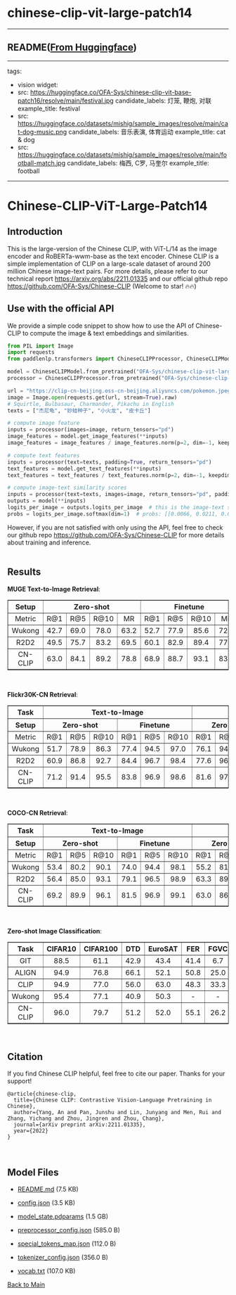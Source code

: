 
# chinese-clip-vit-large-patch14
---


## README([From Huggingface](https://huggingface.co/OFA-Sys/chinese-clip-vit-large-patch14))

---
tags:
- vision
widget:
- src: https://huggingface.co/OFA-Sys/chinese-clip-vit-base-patch16/resolve/main/festival.jpg
  candidate_labels: 灯笼, 鞭炮, 对联
  example_title: festival
- src: https://huggingface.co/datasets/mishig/sample_images/resolve/main/cat-dog-music.png
  candidate_labels: 音乐表演, 体育运动
  example_title: cat & dog
- src: https://huggingface.co/datasets/mishig/sample_images/resolve/main/football-match.jpg
  candidate_labels: 梅西, C罗, 马奎尔
  example_title: football
---



# Chinese-CLIP-ViT-Large-Patch14

## Introduction
This is the large-version of the Chinese CLIP, with ViT-L/14 as the image encoder and RoBERTa-wwm-base as the text encoder. Chinese CLIP is a simple implementation of CLIP on a large-scale dataset of around 200 million Chinese image-text pairs. For more details, please refer to our technical report https://arxiv.org/abs/2211.01335 and our official github repo https://github.com/OFA-Sys/Chinese-CLIP (Welcome to star! 🔥🔥)

## Use with the official API
We provide a simple code snippet to show how to use the API of Chinese-CLIP to compute the image & text embeddings and similarities. 

```python
from PIL import Image
import requests
from paddlenlp.transformers import ChineseCLIPProcessor, ChineseCLIPModel

model = ChineseCLIPModel.from_pretrained("OFA-Sys/chinese-clip-vit-large-patch14")
processor = ChineseCLIPProcessor.from_pretrained("OFA-Sys/chinese-clip-vit-large-patch14")

url = "https://clip-cn-beijing.oss-cn-beijing.aliyuncs.com/pokemon.jpeg"
image = Image.open(requests.get(url, stream=True).raw)
# Squirtle, Bulbasaur, Charmander, Pikachu in English
texts = ["杰尼龟", "妙蛙种子", "小火龙", "皮卡丘"]

# compute image feature
inputs = processor(images=image, return_tensors="pd")
image_features = model.get_image_features(**inputs)
image_features = image_features / image_features.norm(p=2, dim=-1, keepdim=True)  # normalize

# compute text features
inputs = processor(text=texts, padding=True, return_tensors="pd")
text_features = model.get_text_features(**inputs)
text_features = text_features / text_features.norm(p=2, dim=-1, keepdim=True)  # normalize

# compute image-text similarity scores
inputs = processor(text=texts, images=image, return_tensors="pd", padding=True)
outputs = model(**inputs)
logits_per_image = outputs.logits_per_image  # this is the image-text similarity score
probs = logits_per_image.softmax(dim=1)  # probs: [[0.0066, 0.0211, 0.0031, 0.9692]]
```

However, if you are not satisfied with only using the API, feel free to check our github repo https://github.com/OFA-Sys/Chinese-CLIP for more details about training and inference. 
<br><br>

## Results
**MUGE Text-to-Image Retrieval**:
<table border="1" width="100%">
    <tr align="center">
        <th>Setup</th><th colspan="4">Zero-shot</th><th colspan="4">Finetune</th>
    </tr>
    <tr align="center">
        <td>Metric</td><td>R@1</td><td>R@5</td><td>R@10</td><td>MR</td><td>R@1</td><td>R@5</td><td>R@10</td><td>MR</td>
    </tr>
	<tr align="center">
        <td width="120%">Wukong</td><td>42.7</td><td>69.0</td><td>78.0</td><td>63.2</td><td>52.7</td><td>77.9</td><td>85.6</td><td>72.1</td>
    </tr>
	<tr align="center">
        <td width="120%">R2D2</td><td>49.5</td><td>75.7</td><td>83.2</td><td>69.5</td><td>60.1</td><td>82.9</td><td>89.4</td><td>77.5</td>
    </tr>
	<tr align="center">
        <td width="120%">CN-CLIP</td><td>63.0</td><td>84.1</td><td>89.2</td><td>78.8</td><td>68.9</td><td>88.7</td><td>93.1</td><td>83.6</td>
    </tr>
</table>
<br>

**Flickr30K-CN Retrieval**:
<table border="1" width="120%">
	<tr align="center">
        <th>Task</th><th colspan="6">Text-to-Image</th><th colspan="6">Image-to-Text</th>
    </tr>
    <tr align="center">
        <th>Setup</th><th colspan="3">Zero-shot</th><th colspan="3">Finetune</th><th colspan="3">Zero-shot</th><th colspan="3">Finetune</th>
    </tr>
    <tr align="center">
        <td>Metric</td><td>R@1</td><td>R@5</td><td>R@10</td><td>R@1</td><td>R@5</td><td>R@10</td><td>R@1</td><td>R@5</td><td>R@10</td><td>R@1</td><td>R@5</td><td>R@10</td>
    </tr>
	<tr align="center">
        <td width="120%">Wukong</td><td>51.7</td><td>78.9</td><td>86.3</td><td>77.4</td><td>94.5</td><td>97.0</td><td>76.1</td><td>94.8</td><td>97.5</td><td>92.7</td><td>99.1</td><td>99.6</td>
    </tr>
	<tr align="center">
        <td width="120%">R2D2</td><td>60.9</td><td>86.8</td><td>92.7</td><td>84.4</td><td>96.7</td><td>98.4</td><td>77.6</td><td>96.7</td><td>98.9</td><td>95.6</td><td>99.8</td><td>100.0</td>
    </tr>
	<tr align="center">
        <td width="120%">CN-CLIP</td><td>71.2</td><td>91.4</td><td>95.5</td><td>83.8</td><td>96.9</td><td>98.6</td><td>81.6</td><td>97.5</td><td>98.8</td><td>95.3</td><td>99.7</td><td>100.0</td>
    </tr>
</table>
<br>

**COCO-CN Retrieval**:
<table border="1" width="100%">
	<tr align="center">
        <th>Task</th><th colspan="6">Text-to-Image</th><th colspan="6">Image-to-Text</th>
    </tr>
    <tr align="center">
        <th>Setup</th><th colspan="3">Zero-shot</th><th colspan="3">Finetune</th><th colspan="3">Zero-shot</th><th colspan="3">Finetune</th>
    </tr>
    <tr align="center">
        <td>Metric</td><td>R@1</td><td>R@5</td><td>R@10</td><td>R@1</td><td>R@5</td><td>R@10</td><td>R@1</td><td>R@5</td><td>R@10</td><td>R@1</td><td>R@5</td><td>R@10</td>
    </tr>
	<tr align="center">
        <td width="120%">Wukong</td><td>53.4</td><td>80.2</td><td>90.1</td><td>74.0</td><td>94.4</td><td>98.1</td><td>55.2</td><td>81.0</td><td>90.6</td><td>73.3</td><td>94.0</td><td>98.0</td>
    </tr>
	<tr align="center">
        <td width="120%">R2D2</td><td>56.4</td><td>85.0</td><td>93.1</td><td>79.1</td><td>96.5</td><td>98.9</td><td>63.3</td><td>89.3</td><td>95.7</td><td>79.3</td><td>97.1</td><td>98.7</td>
    </tr>
	<tr align="center">
        <td width="120%">CN-CLIP</td><td>69.2</td><td>89.9</td><td>96.1</td><td>81.5</td><td>96.9</td><td>99.1</td><td>63.0</td><td>86.6</td><td>92.9</td><td>83.5</td><td>97.3</td><td>99.2</td>
    </tr>
</table>
<br>

**Zero-shot Image Classification**:
<table border="1" width="100%">
	<tr align="center">
        <th>Task</th><th>CIFAR10</th><th>CIFAR100</th><th>DTD</th><th>EuroSAT</th><th>FER</th><th>FGVC</th><th>KITTI</th><th>MNIST</th><th>PC</th><th>VOC</th>
    </tr>
	<tr align="center">
        <td width="150%">GIT</td><td>88.5</td><td>61.1</td><td>42.9</td><td>43.4</td><td>41.4</td><td>6.7</td><td>22.1</td><td>68.9</td><td>50.0</td><td>80.2</td>
    </tr>
    	<tr align="center">
        <td width="150%">ALIGN</td><td>94.9</td><td>76.8</td><td>66.1</td><td>52.1</td><td>50.8</td><td>25.0</td><td>41.2</td><td>74.0</td><td>55.2</td><td>83.0</td>
    </tr>
	<tr align="center">
        <td width="150%">CLIP</td><td>94.9</td><td>77.0</td><td>56.0</td><td>63.0</td><td>48.3</td><td>33.3</td><td>11.5</td><td>79.0</td><td>62.3</td><td>84.0</td>
    </tr>
    	<tr align="center">
        <td width="150%">Wukong</td><td>95.4</td><td>77.1</td><td>40.9</td><td>50.3</td><td>-</td><td>-</td><td>-</td><td>-</td><td>-</td><td>-</td>
    </tr>
    	<tr align="center">
        <td width="150%">CN-CLIP</td><td>96.0</td><td>79.7</td><td>51.2</td><td>52.0</td><td>55.1</td><td>26.2</td><td>49.9</td><td>79.4</td><td>63.5</td><td>84.9</td>
    </tr>
</table>
<br>

## Citation
If you find Chinese CLIP helpful, feel free to cite our paper. Thanks for your support!

```
@article{chinese-clip,
  title={Chinese CLIP: Contrastive Vision-Language Pretraining in Chinese},
  author={Yang, An and Pan, Junshu and Lin, Junyang and Men, Rui and Zhang, Yichang and Zhou, Jingren and Zhou, Chang},
  journal={arXiv preprint arXiv:2211.01335},
  year={2022}
}
```
<br>



## Model Files

- [README.md](https://paddlenlp.bj.bcebos.com/models/community/OFA-Sys/chinese-clip-vit-large-patch14/README.md) (7.5 KB)

- [config.json](https://paddlenlp.bj.bcebos.com/models/community/OFA-Sys/chinese-clip-vit-large-patch14/config.json) (3.5 KB)

- [model_state.pdparams](https://paddlenlp.bj.bcebos.com/models/community/OFA-Sys/chinese-clip-vit-large-patch14/model_state.pdparams) (1.5 GB)

- [preprocessor_config.json](https://paddlenlp.bj.bcebos.com/models/community/OFA-Sys/chinese-clip-vit-large-patch14/preprocessor_config.json) (585.0 B)

- [special_tokens_map.json](https://paddlenlp.bj.bcebos.com/models/community/OFA-Sys/chinese-clip-vit-large-patch14/special_tokens_map.json) (112.0 B)

- [tokenizer_config.json](https://paddlenlp.bj.bcebos.com/models/community/OFA-Sys/chinese-clip-vit-large-patch14/tokenizer_config.json) (356.0 B)

- [vocab.txt](https://paddlenlp.bj.bcebos.com/models/community/OFA-Sys/chinese-clip-vit-large-patch14/vocab.txt) (107.0 KB)


[Back to Main](../../)